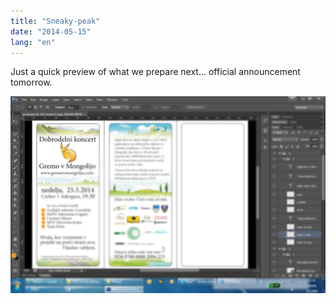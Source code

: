 ```yaml
---
title: "Sneaky-peak"
date: "2014-05-15"
lang: "en"
---
```


Just a quick preview of what we prepare next... official announcement tomorrow.

![preview](../images/preview.jpg)
